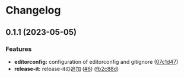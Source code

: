 # Changelog

## 0.1.1 (2023-05-05)


### Features

* **editorconfig:** configuration of editorconfig and gitignore ([07c1d47](https://github.com/smockoro/tsconfig/commit/07c1d47f6a55e7e0f2b11fac61a74f12561c44b7))
* **release-it:** release-itの追加 ([#6](https://github.com/smockoro/tsconfig/issues/6)) ([fb2c88d](https://github.com/smockoro/tsconfig/commit/fb2c88d751cf7cafcddeea7df7fb87b5290ec2e5))

